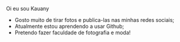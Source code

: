 Oi eu sou Kauany

- Gosto muito de tirar fotos e publica-las nas minhas redes sociais;
- Atualmente estou aprendendo a usar Github;
- Pretendo fazer faculdade de fotografia e moda!
